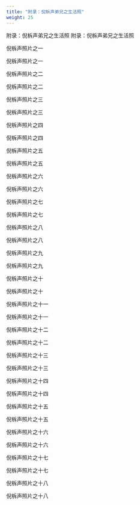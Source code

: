 ```yaml
---
title: "附录：倪柝声弟兄之生活照"
weight: 25
---
```


附录：倪柝声弟兄之生活照
附录：倪柝声弟兄之生活照

倪柝声照片之一

倪柝声照片之一


倪柝声照片之二

倪柝声照片之二


倪柝声照片之三

倪柝声照片之三


倪柝声照片之四

倪柝声照片之四

倪柝声照片之五

倪柝声照片之五

倪柝声照片之六

倪柝声照片之六

倪柝声照片之七

倪柝声照片之七

倪柝声照片之八

倪柝声照片之八

倪柝声照片之九

倪柝声照片之九

倪柝声照片之十

倪柝声照片之十

倪柝声照片之十一

倪柝声照片之十一

倪柝声照片之十二

倪柝声照片之十二

倪柝声照片之十三

倪柝声照片之十三

倪柝声照片之十四

倪柝声照片之十四

倪柝声照片之十五

倪柝声照片之十五

倪柝声照片之十六

倪柝声照片之十六

倪柝声照片之十七

倪柝声照片之十七

倪柝声照片之十八

倪柝声照片之十八
